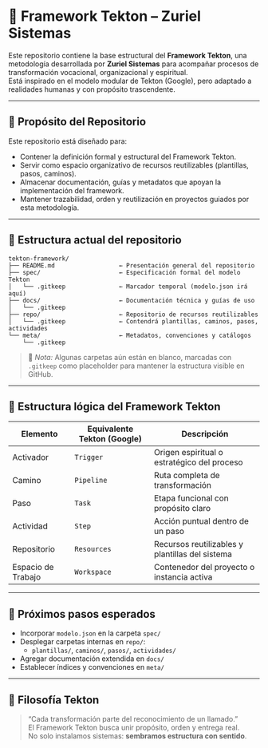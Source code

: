 # 🧱 Framework Tekton – Zuriel Sistemas

Este repositorio contiene la base estructural del **Framework Tekton**, una metodología desarrollada por **Zuriel Sistemas** para acompañar procesos de transformación vocacional, organizacional y espiritual.  
Está inspirado en el modelo modular de Tekton (Google), pero adaptado a realidades humanas y con propósito trascendente.

---

## 🧭 Propósito del Repositorio

Este repositorio está diseñado para:

- Contener la definición formal y estructural del Framework Tekton.
- Servir como espacio organizativo de recursos reutilizables (plantillas, pasos, caminos).
- Almacenar documentación, guías y metadatos que apoyan la implementación del framework.
- Mantener trazabilidad, orden y reutilización en proyectos guiados por esta metodología.

---

## 📁 Estructura actual del repositorio

```
tekton-framework/
├── README.md                  ← Presentación general del repositorio
├── spec/                      ← Especificación formal del modelo Tekton
│   └── .gitkeep               ← Marcador temporal (modelo.json irá aquí)
├── docs/                      ← Documentación técnica y guías de uso
│   └── .gitkeep
├── repo/                      ← Repositorio de recursos reutilizables
│   └── .gitkeep               ← Contendrá plantillas, caminos, pasos, actividades
└── meta/                      ← Metadatos, convenciones y catálogos
    └── .gitkeep
```

> 📝 *Nota:* Algunas carpetas aún están en blanco, marcadas con `.gitkeep` como placeholder para mantener la estructura visible en GitHub.

---

## 🧩 Estructura lógica del Framework Tekton

| Elemento           | Equivalente Tekton (Google) | Descripción                                     |
|--------------------|-----------------------------|-------------------------------------------------|
| Activador          | `Trigger`                   | Origen espiritual o estratégico del proceso     |
| Camino             | `Pipeline`                  | Ruta completa de transformación                 |
| Paso               | `Task`                      | Etapa funcional con propósito claro             |
| Actividad          | `Step`                      | Acción puntual dentro de un paso                |
| Repositorio        | `Resources`                 | Recursos reutilizables y plantillas del sistema |
| Espacio de Trabajo | `Workspace`                 | Contenedor del proyecto o instancia activa      |

---

## 📌 Próximos pasos esperados

- Incorporar `modelo.json` en la carpeta `spec/`
- Desplegar carpetas internas en `repo/`:
  - `plantillas/`, `caminos/`, `pasos/`, `actividades/`
- Agregar documentación extendida en `docs/`
- Establecer índices y convenciones en `meta/`

---

## 🧠 Filosofía Tekton

> “Cada transformación parte del reconocimiento de un llamado.”  
> El Framework Tekton busca unir propósito, orden y entrega real.  
> No solo instalamos sistemas: **sembramos estructura con sentido**.
